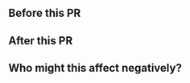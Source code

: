 <!-- PR title should start with '[fix]', '[improvement]' or '[break]' if this PR would cause a patch, minor or major SemVer bump. Omit the prefix if this PR doesn't warrant a standalone release. -->

## Before this PR
<!-- Describe the problem you encountered with the current state of the world (or link to an issue) and why it's important to fix now. -->

## After this PR
<!-- Describe at a high-level why this approach is better. -->

<!-- Reference any existing GitHub issues, e.g. 'fixes #000' or 'relevant to #000' -->

## Who might this affect negatively?
<!-- All changes have a certain amount of risk. Please describe the people who might be affected negatively by this change. -->
